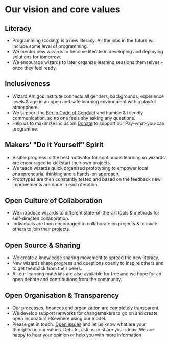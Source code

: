 # Our vision and core values

## Literacy
  * Programming (coding) is a new literacy. All the jobs in the future will include some level of programming.
  * We mentor new wizards to become literate in developing and deploying solutions for tomorrow.
  * We encourage wizards to later organize learning sessions themselves - once they feel ready.

## Inclusiveness
  * Wizard Amigos Institute connects all genders, backgrounds, experience levels & age in an open and safe learning environment with a playful atmosphere.
  * We support the [Berlin Code of Conduct](http://berlincodeofconduct.org/) and humble & friendly communication, so no one feels shy asking any questions.
  * Help us to maximize inclusion! [Donate](https://gratipay.com/pleaseDropUsAnEmailInstead) to support our Pay-what-you-can programme.

## Makers' "Do It Yourself" Spirit
  * Visible progress is the best motivator for continuous learning so wizards are encouraged to kickstart their own projects.
  * We teach wizards quick organized prototyping to empower local entrepreneurial thinking and a hands-on approach.
  * Prototypes are then constantly tested and based on the feedback new improvements are done in each iteration.

## Open Culture of Collaboration
  * We introduce wizards to different state-of-the-art tools & methods for self-directed collaboration.
  * Individuals are then encouraged to collaborate on projects & to invite others to join their projects.

## Open Source & Sharing
  * We create a knowledge sharing movement to spread the new literacy.
  * New wizards share progress and questions openly to inspire others and to get feedback from their peers.
  * All our learning materials are also available for free and we hope for an open debate and contributions from the community.

## Open Organisation & Transparency
  * Our processes, finances and organization are completely transparent.
  * We develop support networks for changemakers to go on and create open incubators elsewhere using our model.
  * Please get in touch. [Open issues](https://github.com/wizardamigosinstitute/discussion/issues) and let us know what are your thoughts on our values. Debate, ask us or share your ideas. We are happy to hear your opinion or help you with more information.
